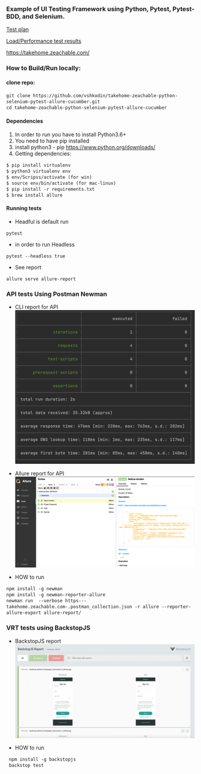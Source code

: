 ### Example of UI Testing Framework using Python, Pytest, Pytest-BDD, and Selenium.

[Test plan](https://docs.google.com/document/d/1yU7LNGNEMCRSPuB21Mb32SgAE_WPklTZ4qouoAUmvd8/edit?usp=sharing)

[Load/Performance test results](https://docs.google.com/document/d/1queAzmeWT_8DiEDIP_3EF5jcR_qgWpUf_8R7DeOV1JI/edit?usp=sharing)


https://takehome.zeachable.com/

### How to Build/Run locally:
#### clone repo:
```
git clone https://github.com/vshkodin/takehome-zeachable-python-selenium-pytest-allure-cucumber.git
cd takehome-zeachable-python-selenium-pytest-allure-cucumber
```
#### Dependencies 
1. In order to run you have to install Python3.6+
2. You need to have pip installed
3. install python3 - pip  https://www.python.org/downloads/
7. Getting dependencies:
```
$ pip install virtualenv
$ python3 virtualenv env
$ env/Scripss/activate (for win)
$ source env/bin/activate (for mac-linux)
$ pip install -r requirements.txt
$ brew install allure
```

#### Running  tests
* Headful is default run
```
pytest 
```
* in order to run Headless 
```
pytest --headless true
```
* See report 
```commandline
allure serve allure-report
```



### API tests Using Postman Newman
* CLI report for API
![alt text](NewmanPostman.png)

* Allure report for API
![alt text](allure-report-API.png)

* HOW to run
```
npm install -g newman
npm install -g newman-reporter-allure
newman run  --verbose https---takehome.zeachable.com-.postman_collection.json -r allure --reporter-allure-export allure-report/
```


### VRT tests using BackstopJS

* BackstopJS report
![alt text](backstopJSReport.png)


* HOW to run
```commandline
 npm install -g backstopjs
 backstop test
```
